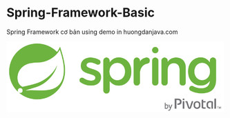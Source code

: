# Spring-Framework-Basic

Spring Framework cơ bản using demo in huongdanjava.com

<img src="./spring-by-pivotal.png">